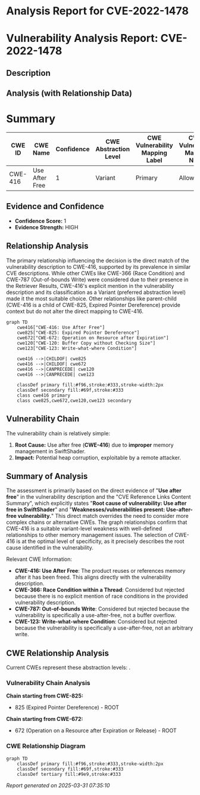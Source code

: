 # Analysis Report for CVE-2022-1478

# Vulnerability Analysis Report: CVE-2022-1478

## Description



## Analysis (with Relationship Data)

# Summary

| CWE ID  | CWE Name                                                                            | Confidence | CWE Abstraction Level | CWE Vulnerability Mapping Label | CWE-Vulnerability Mapping Notes |
| ------- | ----------------------------------------------------------------------------------- | ---------- | --------------------- | ------------------------------- | ------------------------------- |
| CWE-416 | Use After Free                                                                      | 1          | Variant               | Primary                         | Allowed                         |

## Evidence and Confidence

*   **Confidence Score:** 1
*   **Evidence Strength:** HIGH

## Relationship Analysis

The primary relationship influencing the decision is the direct match of the vulnerability description to CWE-416, supported by its prevalence in similar CVE descriptions. While other CWEs like CWE-366 (Race Condition) and CWE-787 (Out-of-bounds Write) were considered due to their presence in the Retriever Results, CWE-416's explicit mention in the vulnerability description and its classification as a Variant (preferred abstraction level) made it the most suitable choice. Other relationships like parent-child (CWE-416 is a child of CWE-825, Expired Pointer Dereference) provide context but do not alter the direct mapping to CWE-416.

```mermaid
graph TD
    cwe416["CWE-416: Use After Free"]
    cwe825["CWE-825: Expired Pointer Dereference"]
    cwe672["CWE-672: Operation on Resource after Expiration"]
    cwe120["CWE-120: Buffer Copy without Checking Size"]
    cwe123["CWE-123: Write-what-where Condition"]

    cwe416 -->|CHILDOF| cwe825
    cwe416 -->|CHILDOF| cwe672
    cwe416 -->|CANPRECEDE| cwe120
    cwe416 -->|CANPRECEDE| cwe123

    classDef primary fill:#f96,stroke:#333,stroke-width:2px
    classDef secondary fill:#69f,stroke:#333
    class cwe416 primary
    class cwe825,cwe672,cwe120,cwe123 secondary
```

## Vulnerability Chain

The vulnerability chain is relatively simple:

1.  **Root Cause:** Use after free (**CWE-416**) due to **improper** memory management in SwiftShader.
2.  **Impact:** Potential heap corruption, exploitable by a remote attacker.

## Summary of Analysis

The assessment is primarily based on the direct evidence of "**Use after free**" in the vulnerability description and the "CVE Reference Links Content Summary", which explicitly states "**Root cause of vulnerability: Use after free in SwiftShader**" and "**Weaknesses/vulnerabilities present: Use-after-free vulnerability.**" This direct match overrides the need to consider more complex chains or alternative CWEs. The graph relationships confirm that CWE-416 is a suitable variant-level weakness with well-defined relationships to other memory management issues. The selection of CWE-416 is at the optimal level of specificity, as it precisely describes the root cause identified in the vulnerability.

Relevant CWE Information:
- **CWE-416: Use After Free**: The product reuses or references memory after it has been freed. This aligns directly with the vulnerability description.
- **CWE-366: Race Condition within a Thread**: Considered but rejected because there is no explicit mention of race conditions in the provided vulnerability description.
- **CWE-787: Out-of-bounds Write**: Considered but rejected because the vulnerability is specifically a use-after-free, not a buffer overflow.
- **CWE-123: Write-what-where Condition**: Considered but rejected because the vulnerability is specifically a use-after-free, not an arbitrary write.


## CWE Relationship Analysis

Current CWEs represent these abstraction levels: .


### Vulnerability Chain Analysis

**Chain starting from CWE-825:**
- 825 (Expired Pointer Dereference) - ROOT


**Chain starting from CWE-672:**
- 672 (Operation on a Resource after Expiration or Release) - ROOT



### CWE Relationship Diagram

```mermaid
graph TD
    classDef primary fill:#f96,stroke:#333,stroke-width:2px
    classDef secondary fill:#69f,stroke:#333
    classDef tertiary fill:#9e9,stroke:#333
```



*Report generated on 2025-03-31 07:35:10*

